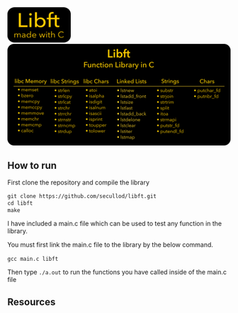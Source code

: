 <img src="libft.png" width="143" height="80">
<img src="libftdetails.png">

## How to run

First clone the repository and compile the library

    git clone https://github.com/secullod/libft.git
    cd libft
    make

I have included a main.c file which can be used to test any function in the library.

You must first link the main.c file to the library by the below command.

`gcc main.c libft`<br>

Then type `./a.out` to run the functions you have called inside of the main.c file

## Resources